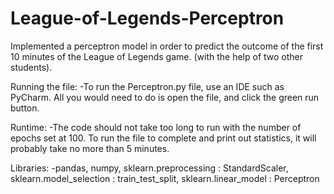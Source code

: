 # League-of-Legends-Perceptron
Implemented a perceptron model in order to predict the outcome of the first 10 minutes of the League of Legends game.
(with the help of two other students).

Running the file:
-To run the Perceptron.py file, use an IDE such as PyCharm. All you would need to do is open the file, 
and click the green run button.

Runtime:
-The code should not take too long to run with the number of epochs set at 100. 
 To run the file to complete and print out statistics, it will probably take no
 more than 5 minutes.

Libraries:
-pandas, numpy, sklearn.preprocessing : StandardScaler, sklearn.model_selection : train_test_split,
 sklearn.linear_model : Perceptron
